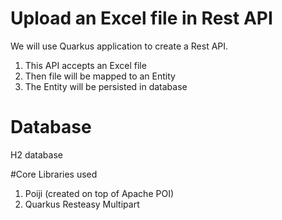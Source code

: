 # Upload an Excel file in Rest API
We will use Quarkus application to create a Rest API.

1. This API accepts an Excel file
2. Then file will be mapped to an Entity
3. The Entity will be persisted in database

# Database
H2 database

#Core Libraries used
1. Poiji (created on top of Apache POI)
2. Quarkus Resteasy Multipart